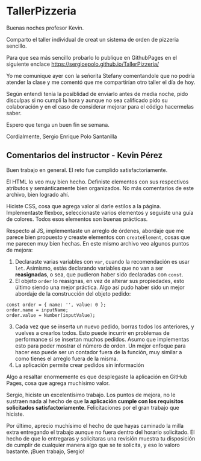 # TallerPizzeria

Buenas noches profesor Kevin.

Comparto el taller individual de creat un sistema de orden de pizzeria sencillo.

Para que sea más sencillo probarlo lo publique en GithubPages en el siguiente enclace https://sergioepolo.github.io/TallerPizzeria/

Yo me comunique ayer con la señorita Stefany comentandole que no podría atender la clase y me comentó que me compartirían otro taller el día de hoy.

Según entendí tenía la posiblidad de enviarlo antes de media noche, pido disculpas si no cumpli la hora y aunque no sea calificado pido su colaboración y en el caso de considerar mejorar para el código hacermelas saber.

Espero que tenga un buen fin se semana.

Cordialmente,
Sergio Enrique Polo Santanilla

## Comentarios del instructor - Kevin Pérez

Buen trabajo en general. El reto fue cumplido satisfactoriamente.

El HTML lo veo muy bien hecho. Definiste elementos con sus respectivos atributos y semánticamente bien organizados. No más comentarios de este archivo, bien logrado ahí.

Hiciste CSS, cosa que agrega valor al darle estilos a la página. Implementaste flexbox, seleccionaste varios elementos y seguiste una guía de colores. Todos esos elementos son buenas prácticas.

Respecto al JS, implementaste un arreglo de órdenes, abordaje que me parece bien propuesto y creaste elementos con `createElement`, cosas que me parecen muy bien hechas. En este mismo archivo veo algunos puntos de mejora:

1. Declaraste varias variables con `var`, cuando la recomendación es usar `let`. Asimismo, estás declarando variables que no van a ser **reasignadas**, o sea, que pudieron haber sido declaradas con `const`.
2. El objeto `order` lo reasignas, en vez de alterar sus propiedades, esto último siendo una mejor práctica. Algo así pudo haber sido un mejor abordaje de la construcción del objeto pedido: 
```
const order = { name: '', value: 0 };
order.name = inputName;
order.value = Number(inputValue);
```
3. Cada vez que se inserta un nuevo pedido, borras todos los anteriores, y vuelves a crearlos todos. Esto puede incurrir en problemas de performance si se insertan muchos pedidos. Asumo que implementas esto para poder mostrar el número de orden. Un mejor enfoque para hacer eso puede ser un contador fuera de la función, muy similar a como tienes el arreglo fuera de la misma.
4. La aplicación permite crear pedidos sin información

Algo a resaltar enormemente es que desplegaste la aplicación en GitHub Pages, cosa que agrega muchísimo valor.

Sergio, hiciste un excelentísimo trabajo. Los puntos de mejora, no le sustraen nada al hecho de que **la aplicación cumple con los requisitos solicitados satisfactoriamente**. Felicitaciones por el gran trabajo que hiciste.

Por último, aprecio muchísimo el hecho de que hayas caminado la milla extra entregando el trabajo aunque no fuera dentro del horario solicitado. El hecho de que lo entregaras y solicitaras una revisión muestra tu disposición de cumplir de cualquier manera algo que se te solicita, y eso lo valoro bastante. ¡Buen trabajo, Sergio!